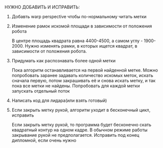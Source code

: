 НУЖНО ДОБАВИТЬ И ИСПРАВИТЬ: 
1. Добавть warp perspective чтобы по-нормальному читать метки

2. Изменение рамок искомой площади в зависимости от положения робота

    В центре площадь квадрата равна 4400-4500, а самом углу - 1900-2000. Нужно изменять рамки, в которых ищется квадрат, в зависимости от положения робота.

3. Придумать как распознавать более одной метки

    Пока алгоритм останавливается на первой найденной метке. Можно попробовать заранее задавать количество искомых меток, искать сначала первую, потом закрашивать её и снова искать метку, и так пока все метки не найдены.
    Попробовать для каждой метки запускать отдельный поток

4. Написать код для лидара(или взять готовый)
    
5. Если закрыть метку рукой, алгоритм уходит в бесконечный цикл, исправить

    Если закрыть метку рукой, то программа будет бесконечно скать квадратный контур на одном кадре. В обычном режиме работы закрывание рукой не предполагается. Исправить под конец дипломной, если очень нужно
